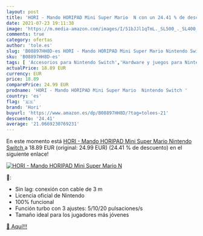 ```yaml
---
layout: post
title: 'HORI - Mando HORIPAD Mini Super Mario  N con un 24.41 % de descuento'
date: 2021-07-23 19:11:38
image: 'https://m.media-amazon.com/images/I/51bJJl1qTmL._SL500_._SL400_.jpg'
comments: true
category: ofertas
author: 'tole.es'
slug: 'B08897HH8D-es HORI - Mando HORIPAD Mini Super Mario Nintendo Switch'
sku: 'B08897HH8D-es'
tags: [ 'Accesorios para Nintendo Switch','Hardware y juegos para Nintendo Switch','Mandos para Nintendo Switch','Videojuegos','hori','nintendo', ]
actualPrice: 18.89 EUR
currency: EUR
price: 18.89
comparePrice: 24.99 EUR
prodname: 'HORI - Mando HORIPAD Mini Super Mario  Nintendo Switch '
country: 'es'
flag: '🇪🇸'
brand: 'Hori'
buyurl: 'https://www.amazon.es/dp/B08897HH8D/?tag=tolees-21'
descuento: '24.41'
average: '21.0669230769231'
---
```


En este momento está [HORI - Mando HORIPAD Mini Super Mario  Nintendo Switch ](https://www.amazon.es/dp/B08897HH8D/?tag=tolees-21) a 18.89 EUR (original: 24.99 EUR) (24.41 %  de descuento) en el siguiente enlace!

[![HORI - Mando HORIPAD Mini Super Mario  N](https://m.media-amazon.com/images/I/51bJJl1qTmL._SL500_._SL400_.jpg)](https://www.amazon.es/dp/B08897HH8D/?tag=tolees-21)

🔎:

- Sin lag: conexión con cable de 3 m
- Licencia oficial de Nintendo
- 100% funcional
- Función turbo con 3 ajustes: 5/10/20 pulsaciones/s
- Tamaño ideal para los jugadores más jóvenes

[🛒 Aquí!!!](https://www.amazon.es/dp/B08897HH8D/?tag=tolees-21)
